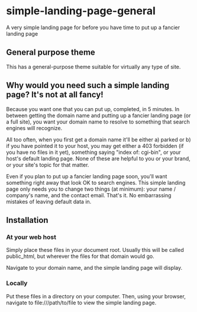# simple-landing-page-general
A very simple landing page for before you have time to put up a fancier landing page

## General purpose theme
This has a general-purpose theme suitable for virtually any type of site.

## Why would you need such a simple landing page? It's not at all fancy!
Because you want one that you can put up, completed, in 5 minutes. In between getting the domain name and putting up a fancier landing page (or a full site), you want your domain name to resolve to something that search engines will recognize.

All too often, when you first get a domain name it'll be either a) parked or b) if you have pointed it to your host, you may get either a 403 forbidden (if you have no files in it yet), something saying "index of: cgi-bin", or your host's default landing page. None of these are helpful to you or your brand, or your site's topic for that matter. 

Even if you plan to put up a fancier landing page soon, you'll want something right away that look OK to search engines. This simple landing page only needs you to change two things (at minimum): your name / company's name, and the contact email. That's it. No embarrassing mistakes of leaving default data in.

## Installation
### At your web host
Simply place these files in your document root.  Usually this will be called public_html, but wherever the files for that domain would go. 

Navigate to your domain name, and the simple landing page will display. 

### Locally
Put these files in a directory on your computer. Then, using your browser, navigate to file:///path/to/file to view the simple landing page.
